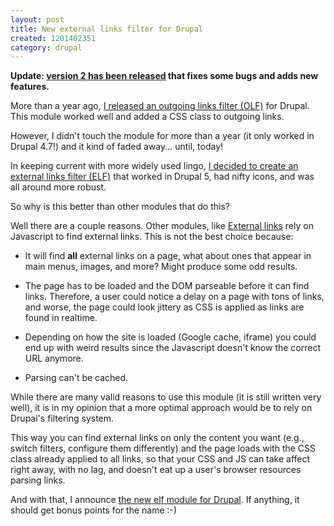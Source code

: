 ```yaml
--- 
layout: post
title: New external links filter for Drupal
created: 1201402351
category: drupal
---
```

<strong>Update: <a href="http://drupal.org/node/214805">version 2 has been released</a> that fixes some bugs and adds new features.</strong>

More than a year ago, <a href="http://tedserbinski.com/2006/10/08/new_olf_module_released_from_sf">I released an outgoing links filter (OLF)</a> for Drupal. This module worked well and added a CSS class to outgoing links.

However, I didn't touch the module for more than a year (it only worked in Drupal 4.7!) and it kind of faded away... until, today!

In keeping current with more widely used lingo, <a href="http://drupal.org/project/elf">I decided to create an external links filter (ELF)</a> that worked in Drupal 5, had nifty icons, and was all around more robust.

So why is this better than other modules that do this?

Well there are a couple reasons. Other modules, like <a href="http://drupal.org/project/extlink">External links</a> rely on Javascript to find external links. This is not the best choice because:

* It will find **all** external links on a page, what about ones that appear in main menus, images, and more? Might produce some odd results.

* The page has to be loaded and the DOM parseable before it can find links. Therefore, a user could notice a delay on a page with tons of links, and worse, the page could look jittery as CSS is applied as links are found in realtime.

* Depending on how the site is loaded (Google cache, iframe) you could end up with weird results since the Javascript doesn't know the correct URL anymore.

* Parsing can't be cached.

While there are many valid reasons to use this module (it is still written very well), it is in my opinion that a more optimal approach would be to rely on Drupal's filtering system.

This way you can find external links on only the content you want (e.g., switch filters, configure them differently) and the page loads with the CSS class already applied to all links, so that your CSS and JS can take affect right away, with no lag, and doesn't eat up a user's browser resources parsing links.

And with that, I announce <a href="http://drupal.org/project/elf">the new elf module for Drupal</a>. If anything, it should get bonus points for the name :-)
